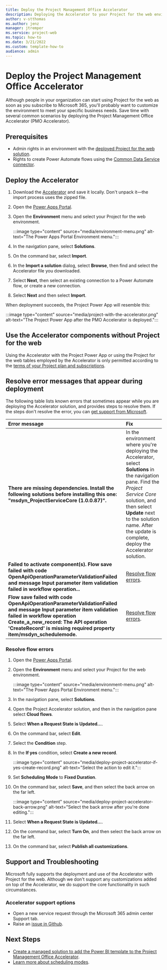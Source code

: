 ```yaml
---
title: Deploy the Project Management Office Accelerator
description: Deploying the Accelerator to your Project for the web environment adds improved project management scenarios such as Project Requests, Changes, and Status.   
author: v-stthomas
ms.author: jenz
manager: jtremper
ms.service: project-web
ms.topic: how-to
ms.date: 3/21/2022
ms.custom: template-how-to
audience: admin
---
```


# Deploy the Project Management Office Accelerator

Although people in your organization can start using Project for the web as soon as you subscribe to Microsoft 365, you'll probably want to customize the environment to meet your specific business needs. Save time with several common scenarios by deploying the Project Management Office Accelerator (PMO Accelerator).

## Prerequisites

- Admin rights in an environment with the [deployed Project for the web solution](/project-for-the-web/deploying-project).
- Rights to create Power Automate flows using the [Common Data Service connector](/connectors/commondataserviceforapps/).

## Deploy the Accelerator

1. Download the [Accelerator](https://aka.ms/latestPMOaccelerator) and save it locally. Don't unpack it&mdash;the import process uses the zipped file.
1. Open the [Power Apps Portal](https://make.powerapps.com).
1. Open the **Environment** menu and select your Project for the web environment.

    :::image type="content" source="media/environment-menu.png" alt-text="The Power Apps Portal Environment menu.":::

1. In the navigation pane, select **Solutions**.
1. On the command bar, select **Import**.
1. In the **Import a solution** dialog, select **Browse**, then find and select the Accelerator file you downloaded.
1. Select **Next**, then select an existing connection to a Power Automate flow, or create a new connection.
1. Select **Next** and then select **Import**.

When deployment succeeds, the Project Power App will resemble this:

:::image type="content" source="media/project-with-the-accelerator.png" alt-text="The Project Power App after the PMO Accelerator is deployed.":::

## Use the Accelerator components without Project for the web

Using the Accelerator with the Project Power App or using the Project for the web tables employed by the Accelerator is only permitted according to the [terms of your Project plan and subscriptions](https://nam06.safelinks.protection.outlook.com/?url=https%3A%2F%2Flearn.microsoft.com%2Fen-us%2Foffice365%2Fservicedescriptions%2Fproject-online-service-description%2Fproject-online-service-description&data=05%7C02%7Cv-jeffbo%40microsoft.com%7C3a8e775b13ac48b66f1a08dca11dc099%7C72f988bf86f141af91ab2d7cd011db47%7C1%7C0%7C638562396427718136%7CUnknown%7CTWFpbGZsb3d8eyJWIjoiMC4wLjAwMDAiLCJQIjoiV2luMzIiLCJBTiI6Ik1haWwiLCJXVCI6Mn0%3D%7C0%7C%7C%7C&sdata=g5PcV%2FTV%2BX%2F1RMo%2F8CDQXFquQiGQW%2Bwun6cI2k%2BvdIY%3D&reserved=0).

## Resolve error messages that appear during deployment

The following table lists known errors that sometimes appear while you are deploying the Accelerator solution, and provides steps to resolve them. If the steps don't resolve the error, you can [get support from Microsoft](#accelerator-support-options).

| Error message | Fix |
| :-- | :-- |
| **There are missing dependencies. Install the following solutions before installing this one: "msdyn_ProjectServiceCore (1.0.0.87)".** | In the environment where you're deploying the Accelerator, select **Solutions** in the navigation pane. Find the *Project Service Core* solution, and then select **Update** next to the solution name. After the update is complete, deploy the Accelerator solution. |
| **Failed to activate component(s). Flow save failed with code OpenApiOperationParameterValidationFailed and message Input parameter item validation failed in workflow operation...** | [Resolve flow errors](#resolve-flow-errors). |
| **Flow save failed with code OpenApiOperationParameterValidationFailed and message Input parameter item validation failed in workflow operation Create_a_new_record: The API operation 'CreateRecord' is missing required property item/msdyn_schedulemode.** | [Resolve flow errors](#resolve-flow-errors). |

### Resolve flow errors

1. Open the [Power Apps Portal](https://make.powerapps.com).
1. Open the **Environment** menu and select your Project for the web environment.

    :::image type="content" source="media/environment-menu.png" alt-text="The Power Apps Portal Environment menu.":::

1. In the navigation pane, select **Solutions**.
1. Open the Project Accelerator solution, and then in the navigation pane select **Cloud flows**.
1. Select **When a Request State is Updated...**.
1. On the command bar, select **Edit**.
1. Select the **Condition** step.
1. In the **If yes** condition, select **Create a new record**.

    :::image type="content" source="media/deploy-project-accelerator-if-yes-create-record.png" alt-text="Select the action to edit it.":::

1. Set **Scheduling Mode** to **Fixed Duration**.
1. On the command bar, select **Save**, and then select the back arrow on the far left.

    :::image type="content" source="media/deploy-project-accelerator-back-arrow.png" alt-text="Select the back arrow after you're done editing.":::

1. Select **When a Request State is Updated...**.
1. On the command bar, select **Turn On**, and then select the back arrow on the far left.
1. On the command bar, select **Publish all customizations**.

## Support and Troubleshooting

Microsoft fully supports the deployment and use of the Accelerator with Project for the web. Although we don't support any customizations added on top of the Accelerator, we do support the core functionality in such circumstances.

### Accelerator support options

- Open a new service request through the Microsoft 365 admin center Support tab.
- Raise an [issue in Github](https://github.com/OfficeDev/Project-Accelerator/issues).

## Next Steps

- [Create a managed solution to add the Power BI template to the Project Management Office Accelerator](deploy-power-bi-template-project-for-web-accelerator.md).
- [Learn more about scheduling modes](https://techcommunity.microsoft.com/t5/project-support-blog/schedule-modes-and-task-and-resource-usage-in-project-for-the/ba-p/2656738).
